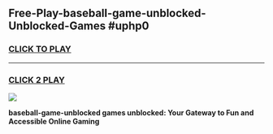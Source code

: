 
## Free-Play-baseball-game-unblocked-Unblocked-Games #uphp0
<h3>
<a href="https://news.freeplayer.one?title=baseball-game-unblocked&ref=8M">CLICK TO PLAY</a></h3>
<hr>

<h3>
<a href="https://news.freeplayer.one?title=baseball-game-unblocked&ref=8M">CLICK 2 PLAY</a>
  
</h3>

<a href="https://news.freeplayer.one?title=baseball-game-unblocked&ref=8M"><img src="https://clearcache.store/games.png"></a>


**baseball-game-unblocked games unblocked: Your Gateway to Fun and Accessible Online Gaming**
